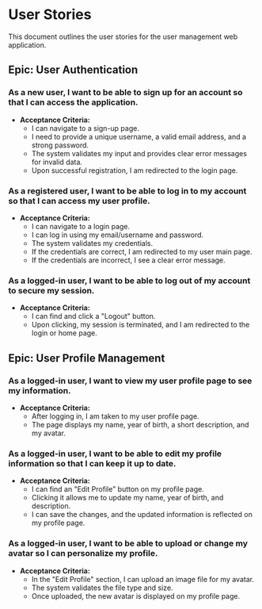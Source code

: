 # User Stories

This document outlines the user stories for the user management web application.

## Epic: User Authentication

### As a new user, I want to be able to sign up for an account so that I can access the application.

- **Acceptance Criteria:**
  - I can navigate to a sign-up page.
  - I need to provide a unique username, a valid email address, and a strong password.
  - The system validates my input and provides clear error messages for invalid data.
  - Upon successful registration, I am redirected to the login page.

### As a registered user, I want to be able to log in to my account so that I can access my user profile.

- **Acceptance Criteria:**
  - I can navigate to a login page.
  - I can log in using my email/username and password.
  - The system validates my credentials.
  - If the credentials are correct, I am redirected to my user main page.
  - If the credentials are incorrect, I see a clear error message.

### As a logged-in user, I want to be able to log out of my account to secure my session.

- **Acceptance Criteria:**
  - I can find and click a "Logout" button.
  - Upon clicking, my session is terminated, and I am redirected to the login or home page.

## Epic: User Profile Management

### As a logged-in user, I want to view my user profile page to see my information.

- **Acceptance Criteria:**
  - After logging in, I am taken to my user profile page.
  - The page displays my name, year of birth, a short description, and my avatar.

### As a logged-in user, I want to be able to edit my profile information so that I can keep it up to date.

- **Acceptance Criteria:**
  - I can find an "Edit Profile" button on my profile page.
  - Clicking it allows me to update my name, year of birth, and description.
  - I can save the changes, and the updated information is reflected on my profile page.

### As a logged-in user, I want to be able to upload or change my avatar so I can personalize my profile.

- **Acceptance Criteria:**
  - In the "Edit Profile" section, I can upload an image file for my avatar.
  - The system validates the file type and size.
  - Once uploaded, the new avatar is displayed on my profile page.

